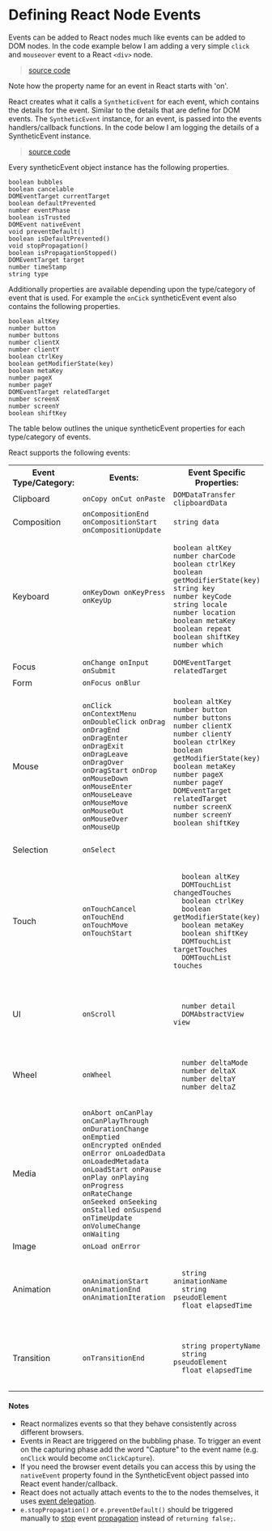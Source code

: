 # Defining React Node Events

Events can be added to React nodes much like events can be added to DOM nodes. In the code example below I am adding a very simple `click` and `mouseover` event to a React `<div>` node.

> [source code](https://jsfiddle.net/ct5acw2y/#tabs=js,result,html,resources)

Note how the property name for an event in React starts with 'on'.

React creates what it calls a `SyntheticEvent` for each event, which contains the details for the event. Similar to the details that are define for DOM events. The `SyntheticEvent` instance, for an event, is passed into the events handlers/callback functions. In the code below I am logging the details of a SyntheticEvent instance.

> [source code](https://jsfiddle.net/9yn5qtxu/#tabs=js,result,html,resources)

Every syntheticEvent object instance has the following properties.

```
boolean bubbles
boolean cancelable
DOMEventTarget currentTarget
boolean defaultPrevented
number eventPhase
boolean isTrusted
DOMEvent nativeEvent
void preventDefault()
boolean isDefaultPrevented()
void stopPropagation()
boolean isPropagationStopped()
DOMEventTarget target
number timeStamp
string type
```

Additionally properties are available depending upon the type/category of event that is used. For example the `onCick` syntheticEvent event also contains the following properties.

```
boolean altKey
number button
number buttons
number clientX
number clientY
boolean ctrlKey
boolean getModifierState(key)
boolean metaKey
number pageX
number pageY
DOMEventTarget relatedTarget
number screenX
number screenY
boolean shiftKey
```

The table below outlines the unique syntheticEvent properties for each type/category of events.

React supports the following events:

<table
<tr>
<th>Event Type/Category:</th>
<th>Events:</th>
<th>Event Specific Properties:</th>
</tr>
  <tr>
  	<td>Clipboard</td>
    <td><code>onCopy onCut onPaste</code></td>
	<td><code>DOMDataTransfer clipboardData</code></td>
  </tr>
  <tr>
  	<td>Composition</td>
    <td><code>onCompositionEnd onCompositionStart onCompositionUpdate</code></td>
	<td><code>string data</code></td>
  </tr>
  <tr>
  	<td>Keyboard</td>
    <td><code>onKeyDown onKeyPress onKeyUp</code></td>
	<td><pre><code>boolean altKey
number charCode
boolean ctrlKey
boolean getModifierState(key)
string key
number keyCode
string locale
number location
boolean metaKey
boolean repeat
boolean shiftKey
number which</code></pre></td>
  </tr>
  <tr>
	  <td>Focus</td>
	<td><code>onChange onInput onSubmit</code></td>
  <td><code>DOMEventTarget relatedTarget</code></td>
  </tr>
  <tr>
	<td>Form</td>
  <td><code>onFocus onBlur</code></td>
  <td></td>
  </tr>
  <tr>
	<td>Mouse</td>
  <td><code>onClick onContextMenu onDoubleClick onDrag onDragEnd onDragEnter onDragExit
onDragLeave onDragOver onDragStart onDrop onMouseDown onMouseEnter onMouseLeave
onMouseMove onMouseOut onMouseOver onMouseUp</code></td>
  <td><pre><code>boolean altKey
number button
number buttons
number clientX
number clientY
boolean ctrlKey
boolean getModifierState(key)
boolean metaKey
number pageX
number pageY
DOMEventTarget relatedTarget
number screenX
number screenY
boolean shiftKey
  </code></pre></td>
  </tr>
  <tr>
  <td>Selection</td>
  <td><code>onSelect</code></td>
  <td></td>
  </tr>
  <tr>
  <td>Touch</td>
  <td><code>onTouchCancel onTouchEnd onTouchMove onTouchStart</code></td>
  <td><pre><code>
  boolean altKey
  DOMTouchList changedTouches
  boolean ctrlKey
  boolean getModifierState(key)
  boolean metaKey
  boolean shiftKey
  DOMTouchList targetTouches
  DOMTouchList touches
  </code></pre></td>
  </tr>
  <tr>
  <td>UI</td>
  <td><code>onScroll</code></td>
  <td><pre><code>
  number detail
  DOMAbstractView view
  </code></pre></td>
  </tr>
  <tr>
  <td>Wheel</td>
  <td><code>onWheel</code></td>
  <td><pre><code>
  number deltaMode
  number deltaX
  number deltaY
  number deltaZ
  </code></pre></td>
  </tr>

  <tr>
  <td>Media</td>
  <td><code>onAbort onCanPlay onCanPlayThrough onDurationChange onEmptied onEncrypted onEnded onError onLoadedData onLoadedMetadata onLoadStart onPause onPlay onPlaying onProgress onRateChange onSeeked onSeeking onStalled onSuspend onTimeUpdate onVolumeChange onWaiting</code></td>
  <td></td>
  </tr>

  <tr>
  <td>Image</td>
  <td><code>onLoad onError</code></td>
  <td></td>
  </tr>

  <tr>
  <td>Animation</td>
  <td><code>onAnimationStart onAnimationEnd onAnimationIteration</code></td>
  <td><pre><code>
  string animationName
  string pseudoElement
  float elapsedTime
  </code></pre></td>
  </tr>

  <tr>
  <td>Transition</td>
  <td><code>onTransitionEnd</code></td>
  <td><pre><code>
  string propertyName
  string pseudoElement
  float elapsedTime
  </code></pre></td>
  </tr>

</table>


#### Notes

* React normalizes events so that they behave consistently across different browsers.
* Events in React are triggered on the bubbling phase. To trigger an event on the capturing phase add the word "Capture" to the event name (e.g. `onClick` would become `onClickCapture`).
* If you need the browser event details you can access this by using the `nativeEvent` property found in the SyntheticEvent object passed into React event hander/callback.
* React does not actually attach events to the to the nodes themselves, it uses [event delegation](http://domenlightenment.com/#11.14).
* `e.stopPropagation()` or `e.preventDefault()` should be triggered manually to [stop](http://domenlightenment.com/#11.9) event [propagation](http://domenlightenment.com/#11.10) instead of `returning false;`.
